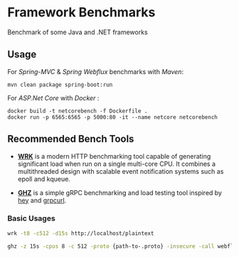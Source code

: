 # Framework Benchmarks

Benchmark of some Java and .NET frameworks


## Usage

For *Spring-MVC* & *Spring Webflux* benchmarks with *Maven*:

```
mvn clean package spring-boot:run
```

For *ASP.Net Core* with *Docker* :
```
docker build -t netcorebench -f Dockerfile . 
docker run -p 6565:6565 -p 5000:80 -it --name netcore netcorebench
```

## Recommended Bench Tools

* **[WRK](https://github.com/wg/wrk)** is a modern HTTP benchmarking tool capable of generating significant load when run on a single multi-core CPU. It combines a multithreaded design with scalable event notification systems such as epoll and kqueue.

* **[GHZ](https://ghz.sh/)**
is a simple gRPC benchmarking and load testing tool inspired by
[hey](https://ghz.sh/) and [grpcurl](https://github.com/fullstorydev/grpcurl).
 
### Basic Usages

```bash
wrk -t8 -c512 -d15s http://localhost/plaintext
```

```bash
ghz -z 15s -cpus 8 -c 512 -proto {path-to-.proto} -insecure -call webfluxbench.WebfluxService.InMemory -d '{}' 0.0.0.0:6565
```





